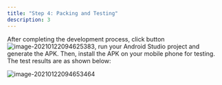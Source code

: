 ```yaml
---
title: "Step 4: Packing and Testing"
description: 3
---
```


After completing the development process, click button ![image-20210122094625383](C:\Users\m00565027\AppData\Roaming\Typora\typora-user-images\image-20210122094625383.png), run your Android Studio project and generate the APK. Then, install the APK on your mobile phone for testing. The test results are as shown below: 

![image-20210122094653464](C:\Users\m00565027\AppData\Roaming\Typora\typora-user-images\image-20210122094653464.png)

